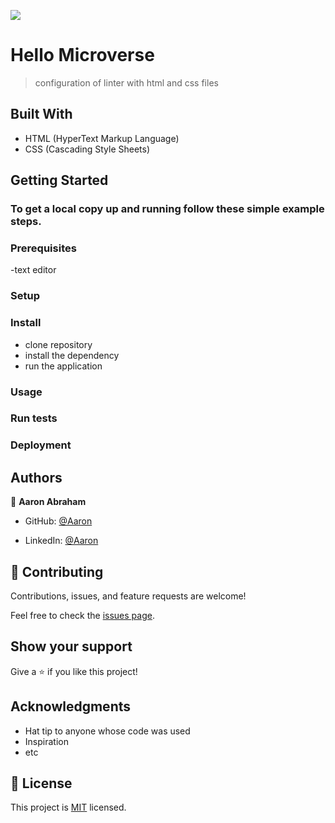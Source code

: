 ![](https://img.shields.io/badge/Microverse-blueviolet)

# Hello Microverse
>configuration of linter with html and css files

## Built With

- HTML (HyperText Markup Language)
- CSS (Cascading Style Sheets)


## Getting Started


### To get a local copy up and running follow these simple example steps.

### Prerequisites
-text editor

### Setup

### Install

- clone repository
- install the dependency
- run the application

### Usage

### Run tests

### Deployment



## Authors

👤 **Aaron Abraham**

- GitHub: [@Aaron](https://github.com/aron-helu)

- LinkedIn: [@Aaron](https://www.linkedin.com/in/aron-abraham-90a4321b0/)


## 🤝 Contributing

Contributions, issues, and feature requests are welcome!

Feel free to check the [issues page](../../issues/).

## Show your support

Give a ⭐️ if you like this project!

## Acknowledgments

- Hat tip to anyone whose code was used
- Inspiration
- etc

## 📝 License

This project is [MIT](./MIT.md) licensed.

